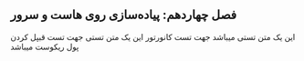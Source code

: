 ## فصل چهاردهم: پیاده‌سازی روی هاست و سرور


این یک متن تستی میباشد جهت تست کانورتور
این یک متن تستی جهت تست قبپل کردن پول ریکوست میباشد
